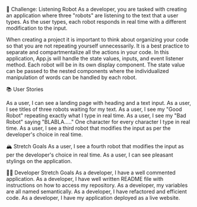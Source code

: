 🤖 Challenge: Listening Robot
As a developer, you are tasked with creating an application where three "robots" are listening to the text that a user types. As the user types, each robot responds in real time with a different modification to the input.

When creating a project it is important to think about organizing your code so that you are not repeating yourself unnecessarily. It is a best practice to separate and compartmentalize all the actions in your code. In this application, App.js will handle the state values, inputs, and event listener method. Each robot will be in its own display component. The state value can be passed to the nested components where the individualized manipulation of words can be handled by each robot.

📚 User Stories

As a user, I can see a landing page with heading and a text input.
As a user, I see titles of three robots waiting for my text.
As a user, I see my "Good Robot" repeating exactly what I type in real time.
As a user, I see my "Bad Robot" saying "BLABLA....." One character for every character I type in real time.
As a user, I see a third robot that modifies the input as per the developer's choice in real time.

🏔 Stretch Goals
As a user, I see a fourth robot that modifies the input as per the developer's choice in real time.
As a user, I can see pleasant stylings on the application.

👩‍💻 Developer Stretch Goals
As a developer, I have a well commented application.
As a developer, I have well written README file with instructions on how to access my repository.
As a developer, my variables are all named semantically.
As a developer, I have refactored and efficient code.
As a developer, I have my application deployed as a live website.